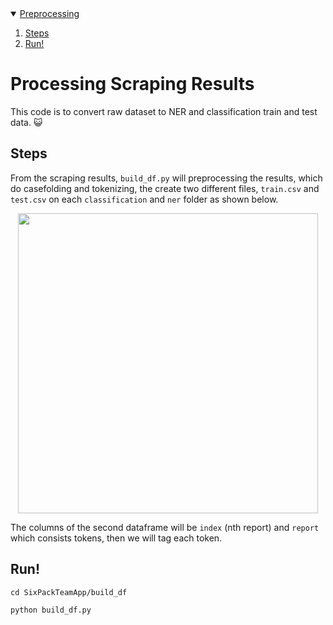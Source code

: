 <!-- PREPROCESSING -->
<details open="open">
  <summary>
    <a href="#preprocessing-scraping-results">Preprocessing</a>
  </summary>
  <ol>
    <li>
      <a href="#steps">Steps</a>
    </li>
    <li>
      <a href="#run!">Run!</a>
    </li>
  </ol>
</details>

<!--  DATA PROCESSING -->
# Processing Scraping Results

This code is to convert raw dataset to NER and classification train and test data. 😺

## Steps
From the scraping results, `build_df.py` will preprocessing the results, which do casefolding and tokenizing, the create two different files, `train.csv` and `test.csv` on each `classification` and `ner` folder as shown below.
<p align="center">
  <img src="https://user-images.githubusercontent.com/73707695/119653116-265a1b80-be51-11eb-8f91-8fa1231f288b.jpg" width="480">
</p>

The columns of the second dataframe will be  `index` (nth report) and `report` which consists tokens, then we will tag each token.

## Run!
```
cd SixPackTeamApp/build_df
```
```
python build_df.py
```
